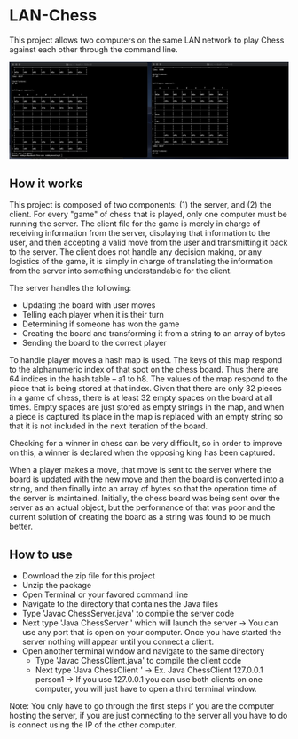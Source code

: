 # LAN-Chess
This project allows two computers on the same LAN network to play Chess against each other through the command line.

![LAN Chess](https://github.com/Robbyswimmer/LAN-Chess/blob/master/images/chess-pic2.png)

## How it works

This project is composed of two components: (1) the server, and (2) the client. For every "game" of chess that is played, only one computer must be running the server. The client file for the game is merely in charge of receiving information from the server, displaying that information to the user, and then accepting a valid move from the user and transmitting it back to the server. The client does not handle any decision making, or any logistics of the game, it is simply in charge of translating the information from the server into something understandable for the client. 

The server handles the following:
* Updating the board with user moves 
* Telling each player when it is their turn
* Determining if someone has won the game
* Creating the board and transforming it from a string to an array of bytes
* Sending the board to the correct player

To handle player moves a hash map is used. The keys of this map respond to the alphanumeric index of that spot on the chess board. Thus there are 64 indices in the hash table – a1 to h8. The values of the map respond to the piece that is being stored at that index. Given that there are only 32 pieces in a game of chess, there is at least 32 empty spaces on the board at all times. Empty spaces are just stored as empty strings in the map, and when a piece is captured its place in the map is replaced with an empty string so that it is not included in the next iteration of the board. 

Checking for a winner in chess can be very difficult, so in order to improve on this, a winner is declared when the opposing king has been captured. 

When a player makes a move, that move is sent to the server where the board is updated with the new move and then the board is converted into a string, and then finally into an array of bytes so that the operation time of the server is maintained. Initially, the chess board was being sent over the server as an actual object, but the performance of that was poor and the current solution of creating the board as a string was found to be much better.

## How to use

* Download the zip file for this project
* Unzip the package
* Open Terminal or your favored command line
 * Navigate to the directory that containes the Java files
 * Type 'Javac ChessServer.java' to compile the server code
 * Next type 'Java ChessServer <Your Port Here>' which will launch the server -> You can use any port that is open on your computer. Once you have started the server nothing will appear until you connect a client.
* Open another terminal window and navigate to the same directory
  * Type 'Javac ChessClient.java' to compile the client code
  * Next type 'Java ChessClient <IP of target computer> <Your username>' -> Ex. Java ChessClient 127.0.0.1 person1 -> If you use 127.0.0.1 you can use both clients on one computer, you will just have to open a third terminal window.

Note: You only have to go through the first steps if you are the computer hosting the server, if you are just connecting to the server all you have to do is connect using the IP of the other computer. 
